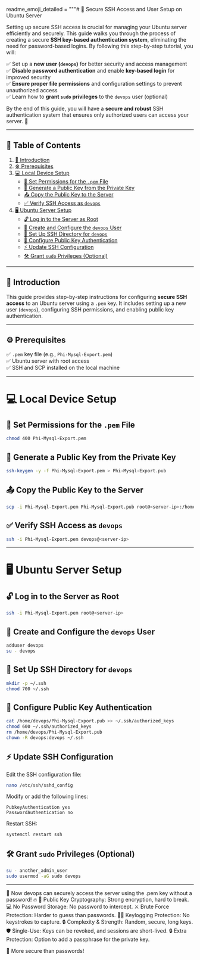 
readme_emoji_detailed = """# 🔐 Secure SSH Access and User Setup on Ubuntu Server

Setting up secure SSH access is crucial for managing your Ubuntu server efficiently and securely. This guide walks you through the process of creating a secure **SSH key-based authentication system**, eliminating the need for password-based logins. By following this step-by-step tutorial, you will:  

✅ Set up a **new user (`devops`)** for better security and access management  
✅ **Disable password authentication** and enable **key-based login** for improved security  
✅ **Ensure proper file permissions** and configuration settings to prevent unauthorized access  
✅ Learn how to **grant `sudo` privileges** to the `devops` user (optional)  

By the end of this guide, you will have a **secure and robust** SSH authentication system that ensures only authorized users can access your server. 🚀  

---
## 📜 Table of Contents
1. [📖 Introduction](#-introduction)
2. [⚙️ Prerequisites](#️-prerequisites)
3. [💻 Local Device Setup](#-local-device-setup)
   - [🔑 Set Permissions for the `.pem` File](#-set-permissions-for-the-pem-file)
   - [🔐 Generate a Public Key from the Private Key](#-generate-a-public-key-from-the-private-key)
   - [📤 Copy the Public Key to the Server](#-copy-the-public-key-to-the-server)
   - [✅ Verify SSH Access as `devops`](#-verify-ssh-access-as-devops)
4. [🖥️ Ubuntu Server Setup](#-ubuntu-server-setup)
   - [🔓 Log in to the Server as Root](#-log-in-to-the-server-as-root)
   - [👤 Create and Configure the `devops` User](#-create-and-configure-the-devops-user)
   - [📂 Set Up SSH Directory for `devops`](#-set-up-ssh-directory-for-devops)
   - [🔏 Configure Public Key Authentication](#-configure-public-key-authentication)
   - [⚡ Update SSH Configuration](#-update-ssh-configuration)
   - [🛠️ Grant `sudo` Privileges (Optional)](#-grant-sudo-privileges-optional)

---

## 📖 Introduction  
This guide provides step-by-step instructions for configuring **secure SSH access** to an Ubuntu server using a `.pem` key. It includes setting up a new user (`devops`), configuring SSH permissions, and enabling public key authentication.  

---

## ⚙️ Prerequisites  
✅ `.pem` key file (e.g., `Phi-Mysql-Export.pem`)  
✅ Ubuntu server with root access  
✅ SSH and SCP installed on the local machine  

---

# 💻 Local Device Setup  

## 🔑 Set Permissions for the `.pem` File  
```bash
chmod 400 Phi-Mysql-Export.pem
```

## 🔐 Generate a Public Key from the Private Key  
```bash
ssh-keygen -y -f Phi-Mysql-Export.pem > Phi-Mysql-Export.pub
```

## 📤 Copy the Public Key to the Server  
```bash
scp -i Phi-Mysql-Export.pem Phi-Mysql-Export.pub root@<server-ip>:/home/devops/
```

## ✅ Verify SSH Access as `devops`  
```bash
ssh -i Phi-Mysql-Export.pem devops@<server-ip>
```

---

# 🖥️ Ubuntu Server Setup  

## 🔓 Log in to the Server as Root  
```bash
ssh -i Phi-Mysql-Export.pem root@<server-ip>
```

## 👤 Create and Configure the `devops` User  
```bash
adduser devops
su - devops
```

## 📂 Set Up SSH Directory for `devops`  
```bash
mkdir -p ~/.ssh
chmod 700 ~/.ssh
```

## 🔏 Configure Public Key Authentication  
```bash
cat /home/devops/Phi-Mysql-Export.pub >> ~/.ssh/authorized_keys
chmod 600 ~/.ssh/authorized_keys
rm /home/devops/Phi-Mysql-Export.pub
chown -R devops:devops ~/.ssh
```

## ⚡ Update SSH Configuration  
Edit the SSH configuration file:  
```bash
nano /etc/ssh/sshd_config
```
Modify or add the following lines:  
```plaintext
PubkeyAuthentication yes
PasswordAuthentication no
```
Restart SSH:  
```bash
systemctl restart ssh
```

## 🛠️ Grant `sudo` Privileges (Optional)  
```bash
su - another_admin_user
sudo usermod -aG sudo devops
```

---

🚀 Now devops can securely access the server using the .pem key without a password! 🔥
🔑 Public Key Cryptography: Strong encryption, hard to break.
💻 No Password Storage: No password to intercept.
⚔️ Brute Force Protection: Harder to guess than passwords.
🕵️‍♂️ Keylogging Protection: No keystrokes to capture.
🔒 Complexity & Strength: Random, secure, long keys.
🛡️ Single-Use: Keys can be revoked, and sessions are short-lived.
🔒 Extra Protection: Option to add a passphrase for the private key.

🚀 More secure than passwords! 

